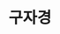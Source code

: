 ---
layout: hubs
key: Q12585524
title: 구자경
name: 구자경
image: 
description: 대한민국의 기업인
score: 3.787220581093304e-05
degree: 4
---